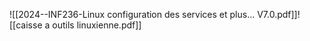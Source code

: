 ![[2024--INF236-Linux configuration des services et plus... V7.0.pdf]]![[caisse a outils linuxienne.pdf]]